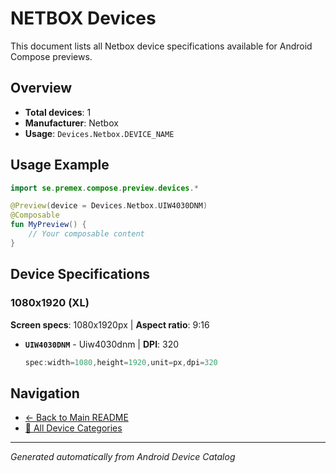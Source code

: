 # NETBOX Devices

This document lists all Netbox device specifications available for Android Compose previews.

## Overview

- **Total devices**: 1
- **Manufacturer**: Netbox
- **Usage**: `Devices.Netbox.DEVICE_NAME`

## Usage Example

```kotlin
import se.premex.compose.preview.devices.*

@Preview(device = Devices.Netbox.UIW4030DNM)
@Composable
fun MyPreview() {
    // Your composable content
}
```

## Device Specifications

### 1080x1920 (XL)

**Screen specs**: 1080x1920px | **Aspect ratio**: 9:16

- **`UIW4030DNM`** - Uiw4030dnm | **DPI**: 320
  ```kotlin
  spec:width=1080,height=1920,unit=px,dpi=320
  ```

## Navigation

- [← Back to Main README](../../README.md)
- [📱 All Device Categories](../README.md)

---
*Generated automatically from Android Device Catalog*
